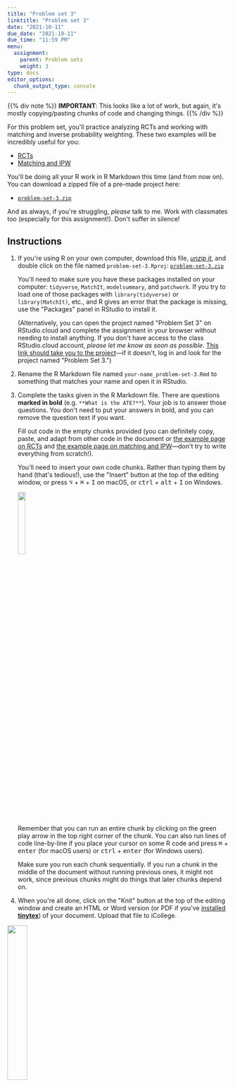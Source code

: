 ```yaml
---
title: "Problem set 3"
linktitle: "Problem set 3"
date: "2021-10-11"
due_date: "2021-10-11"
due_time: "11:59 PM"
menu:
  assignment:
    parent: Problem sets
    weight: 3
type: docs
editor_options: 
  chunk_output_type: console
---
```


{{% div note %}}
**IMPORTANT**: This looks like a lot of work, but again, it's mostly copying/pasting chunks of code and changing things.
{{% /div %}}

For this problem set, you'll practice analyzing RCTs and working with matching and inverse probability weighting. These two examples will be incredibly useful for you:

- [RCTs](/example/rcts/)
- [Matching and IPW](/example/matching-ipw/)

You'll be doing all your R work in R Markdown this time (and from now on). You can download a zipped file of a pre-made project here:

- [<i class="fas fa-file-archive"></i> `problem-set-3.zip`](/projects/problem-set-3.zip)

And as always, if you're struggling, *please* talk to me. Work with classmates too (especially for this assignment!). Don't suffer in silence!


## Instructions

1. If you're using R on your own computer, download this file, [*unzip it*](/resource/unzipping/), and double click on the file named `problem-set-3.Rproj`: [<i class="fas fa-file-archive"></i> `problem-set-3.zip`](/projects/problem-set-3.zip)

    You'll need to make sure you have these packages installed on your computer: `tidyverse`, `MatchIt`, `modelsummary`, and `patchwork`. If you try to load one of those packages with `library(tidyverse)` or `library(MatchIt)`, etc., and R gives an error that the package is missing, use the "Packages" panel in RStudio to install it.

    (Alternatively, you can open the project named "Problem Set 3" on RStudio.cloud and complete the assignment in your browser without needing to install anything. If you don't have access to the class RStudio.cloud account, *please let me know as soon as possible*. [This link should take you to the project](https://rstudio.cloud/spaces/160211/project/2762013)—if it doesn't, log in and look for the project named "Problem Set 3.")

2. Rename the R Markdown file named `your-name_problem-set-3.Rmd` to something that matches your name and open it in RStudio.

3. Complete the tasks given in the R Markdown file. There are questions **marked in bold** (e.g. `**What is the ATE?**`). Your job is to answer those questions. You don't need to put your answers in bold, and you can remove the question text if you want.

    Fill out code in the empty chunks provided (you can definitely copy, paste, and adapt from other code in the document or [the example page on RCTs](/example/rcts/) and [the example page on matching and IPW](/example/matching-ipw/)—don't try to write everything from scratch!). 

    You'll need to insert your own code chunks. Rather than typing them by hand (that's tedious!), use the "Insert" button at the top of the editing window, or press  <kbd>⌥</kbd> + <kbd>⌘</kbd> + <kbd>I</kbd> on macOS, or <kbd>ctrl</kbd> + <kbd>alt</kbd> + <kbd>I</kbd> on Windows.

    <img src="/img/assignments/insert-chunk-button.png" width="19%" />

    Remember that you can run an entire chunk by clicking on the green play arrow in the top right corner of the chunk. You can also run lines of code line-by-line if you place your cursor on some R code and press <kbd>⌘</kbd> + <kbd>enter</kbd> (for macOS users) or <kbd>ctrl</kbd> + <kbd>enter</kbd> (for Windows users).

    Make sure you run each chunk sequentially. If you run a chunk in the middle of the document without running previous ones, it might not work, since previous chunks might do things that later chunks depend on.

4. When you're all done, click on the "Knit" button at the top of the editing window and create an HTML or Word version (or PDF if you've [installed **tinytex**](/resource/install/#install-tinytex)) of your document. Upload that file to iCollege.

<img src="/img/assignments/knit-button.png" width="30%" />





